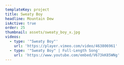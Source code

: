```yaml
---
templateKey: project
title: Sweaty Boy
headline: Mountain Dew
isActive: true
order: 25
thumbnail: assets/sweaty_boy_x.jpg
videos:
  - type: '"Sweaty Boy"'
    url: 'https://player.vimeo.com/video/463806961'
  - type: '"Sweaty Boy" | Full-Length Song'
    url: 'https://www.youtube.com/embed/V673kK85WNg'
---
```

